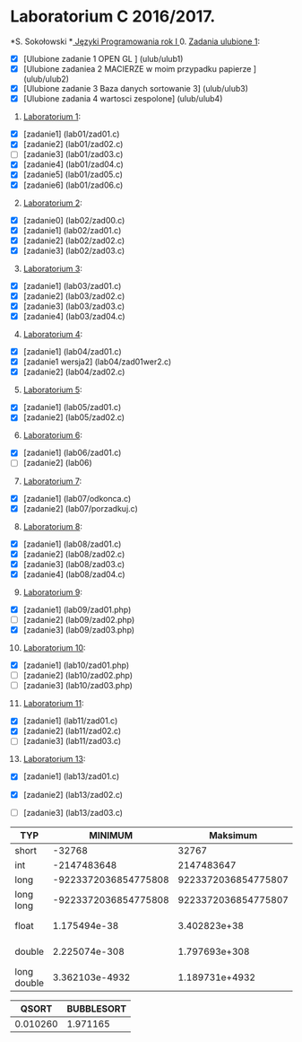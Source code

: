 # Laboratorium C 2016/2017.

*S. Sokołowski
*[ Języki Programowania rok I ](http://sigma.ug.edu.pl/~stefan/Dydaktyka/JezProg/)
0. [Zadania ulubione 1](ulub):
* [x] [Ulubione zadanie 1 OPEN GL ] (ulub/ulub1)
* [x] [Ulubione zadaniea 2 MACIERZE w moim przypadku papierze ] (ulub/ulub2)
* [x] [Ulubione zadanie 3 Baza danych sortowanie 3] (ulub/ulub3)
* [x] [Ulubione zadania 4 wartosci zespolone] (ulub/ulub4)
1. [Laboratorium 1](lab01):
* [x] [zadanie1] (lab01/zad01.c)
* [x] [zadanie2] (lab01/zad02.c)
* [ ] [zadanie3] (lab01/zad03.c)
* [x] [zadanie4] (lab01/zad04.c)
* [x] [zadanie5] (lab01/zad05.c)
* [x] [zadanie6] (lab01/zad06.c)
2. [Laboratorium 2](lab02):
* [x] [zadanie0] (lab02/zad00.c)
* [x] [zadanie1] (lab02/zad01.c)
* [x] [zadanie2] (lab02/zad02.c)
* [x] [zadanie3] (lab02/zad03.c)
3. [Laboratorium 3](lab03):
* [x] [zadanie1] (lab03/zad01.c)
* [x] [zadanie2] (lab03/zad02.c)
* [x] [zadanie3] (lab03/zad03.c)
* [x] [zadanie4] (lab03/zad04.c)
4. [Laboratorium 4](lab04):
* [x] [zadanie1] (lab04/zad01.c)
* [x] [zadanie1 wersja2] (lab04/zad01wer2.c)
* [x] [zadanie2] (lab04/zad02.c)
5. [Laboratorium 5](lab05):
* [x] [zadanie1] (lab05/zad01.c)
* [x] [zadanie2] (lab05/zad02.c)
6. [Laboratorium 6](lab06):
* [x] [zadanie1] (lab06/zad01.c)
* [ ] [zadanie2] (lab06)
7. [Laboratorium 7](lab07):
* [x] [zadanie1] (lab07/odkonca.c)
* [x] [zadanie2] (lab07/porzadkuj.c)
8. [Laboratorium 8](lab08):
* [x] [zadanie1] (lab08/zad01.c)
* [x] [zadanie2] (lab08/zad02.c)
* [x] [zadanie3] (lab08/zad03.c)
* [x] [zadanie4] (lab08/zad04.c)
9. [Laboratorium 9](lab09):
* [x] [zadanie1] (lab09/zad01.php)
* [ ] [zadanie2] (lab09/zad02.php)
* [x] [zadanie3] (lab09/zad03.php)
10. [Laboratorium 10](lab10):
* [x] [zadanie1] (lab10/zad01.php)
* [ ] [zadanie2] (lab10/zad02.php)
* [ ] [zadanie3] (lab10/zad03.php)
11. [Laboratorium 11](lab11):
* [x] [zadanie1] (lab11/zad01.c)
* [x] [zadanie2] (lab11/zad02.c)
* [ ] [zadanie3] (lab11/zad03.c)
13. [Laboratorium 13](lab13):
* [x] [zadanie1] (lab13/zad01.c)
* [x] [zadanie2] (lab13/zad02.c)
* [ ] [zadanie3] (lab13/zad03.c)




|        TYP|              MINIMUM|             Maksimum|       ZIARNO|  PRECYZJA|      WE/WY|
|-----------|---------------------|---------------------|-------------|----------|-----------|
|      short|               -32768|                32767|             |          |          i|
|        int|          -2147483648|           2147483647|             |          |          i|
|       long| -9223372036854775808|  9223372036854775807|             |          |         li|
|  long long| -9223372036854775808|  9223372036854775807|             |          |        lli|
|      float|         1.175494e-38|         3.402823e+38| 1.192093e-07|         6|       e, f|
|     double|        2.225074e-308|        1.797693e+308| 2.220446e-16|        15|     le, lf|
|long double|       3.362103e-4932|       1.189731e+4932| 1.084202e-19|        18|     Le, Lf|

|     QSORT|BUBBLESORT|
|----------|----------|
|  0.010260|  1.971165|
